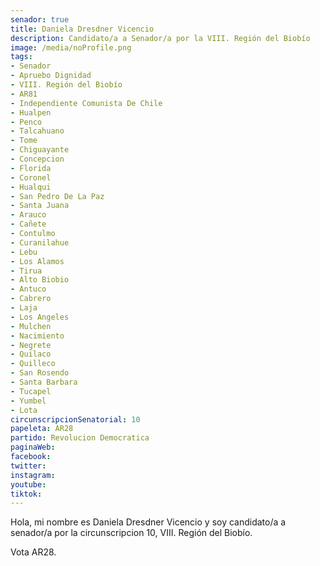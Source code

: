```yaml
---
senador: true
title: Daniela Dresdner Vicencio
description: Candidato/a a Senador/a por la VIII. Región del Biobío
image: /media/noProfile.png
tags:
- Senador
- Apruebo Dignidad
- VIII. Región del Biobío
- AR81
- Independiente Comunista De Chile
- Hualpen
- Penco
- Talcahuano
- Tome
- Chiguayante
- Concepcion
- Florida
- Coronel
- Hualqui
- San Pedro De La Paz
- Santa Juana
- Arauco
- Cañete
- Contulmo
- Curanilahue
- Lebu
- Los Alamos
- Tirua
- Alto Biobio
- Antuco
- Cabrero
- Laja
- Los Angeles
- Mulchen
- Nacimiento
- Negrete
- Quilaco
- Quilleco
- San Rosendo
- Santa Barbara
- Tucapel
- Yumbel
- Lota
circunscripcionSenatorial: 10
papeleta: AR28
partido: Revolucion Democratica
paginaWeb:
facebook:
twitter:
instagram:
youtube:
tiktok:
---
```

Hola, mi nombre es Daniela Dresdner Vicencio y soy candidato/a a senador/a por la circunscripcion 10, VIII. Región del Biobío.

Vota AR28.